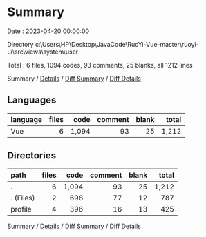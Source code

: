 # Summary

Date : 2023-04-20 00:00:00

Directory c:\\Users\\HP\\Desktop\\JavaCode\\RuoYi-Vue-master\\ruoyi-ui\\src\\views\\system\\user

Total : 6 files,  1094 codes, 93 comments, 25 blanks, all 1212 lines

Summary / [Details](details.md) / [Diff Summary](diff.md) / [Diff Details](diff-details.md)

## Languages
| language | files | code | comment | blank | total |
| :--- | ---: | ---: | ---: | ---: | ---: |
| Vue | 6 | 1,094 | 93 | 25 | 1,212 |

## Directories
| path | files | code | comment | blank | total |
| :--- | ---: | ---: | ---: | ---: | ---: |
| . | 6 | 1,094 | 93 | 25 | 1,212 |
| . (Files) | 2 | 698 | 77 | 12 | 787 |
| profile | 4 | 396 | 16 | 13 | 425 |

Summary / [Details](details.md) / [Diff Summary](diff.md) / [Diff Details](diff-details.md)